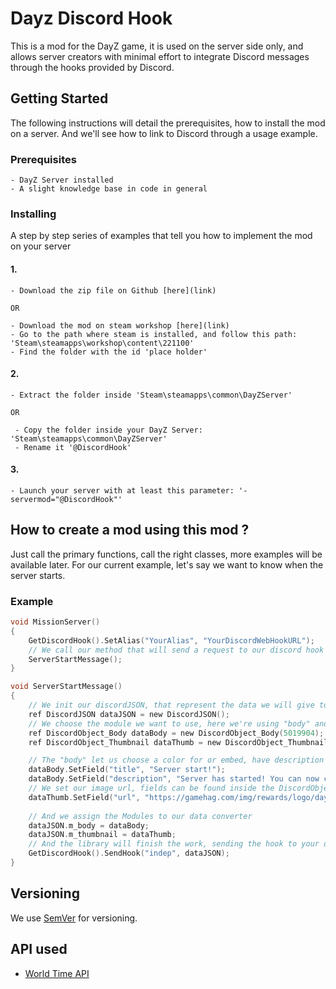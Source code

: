 # Dayz Discord Hook

This is a mod for the DayZ game, it is used on the server side only, and allows server creators with minimal effort to integrate Discord messages through the hooks provided by Discord.

## Getting Started

The following instructions will detail the prerequisites, how to install the mod on a server. And we'll see how to link to Discord through a usage example.

### Prerequisites

```
- DayZ Server installed
- A slight knowledge base in code in general
```

### Installing

A step by step series of examples that tell you how to implement the mod on your server

#### 1.
```
- Download the zip file on Github [here](link)

OR

- Download the mod on steam workshop [here](link)
- Go to the path where steam is installed, and follow this path: 'Steam\steamapps\workshop\content\221100'
- Find the folder with the id 'place holder'
```

#### 2.
```
- Extract the folder inside 'Steam\steamapps\common\DayZServer'

OR

 - Copy the folder inside your DayZ Server: 'Steam\steamapps\common\DayZServer'
 - Rename it '@DiscordHook'
```

#### 3.
```
- Launch your server with at least this parameter: '-servermod="@DiscordHook"'
```

## How to create a mod using this mod ?

Just call the primary functions, call the right classes, more examples will be available later. For our current example, let's say we want to know when the server starts.

### Example

```c
void MissionServer()
{
    GetDiscordHook().SetAlias("YourAlias", "YourDiscordWebHookURL");
    // We call our method that will send a request to our discord hook
    ServerStartMessage();
}

void ServerStartMessage()
{
    // We init our discordJSON, that represent the data we will give to the hook
    ref DiscordJSON dataJSON = new DiscordJSON();
    // We choose the module we want to use, here we're using "body" and "thumbnail"
    ref DiscordObject_Body dataBody = new DiscordObject_Body(5019904);
    ref DiscordObject_Thumbnail dataThumb = new DiscordObject_Thumbnail(64, 64);

    // The "body" let us choose a color for or embed, have description and others things
    dataBody.SetField("title", "Server start!");
    dataBody.SetField("description", "Server has started! You can now connect!");
    // We set our image url, fields can be found inside the DiscordObject_Thumbnail class
    dataThumb.SetField("url", "https://gamehag.com/img/rewards/logo/dayz.png");
		
    // And we assign the Modules to our data converter
    dataJSON.m_body = dataBody;
    dataJSON.m_thumbnail = dataThumb;
    // And the library will finish the work, sending the hook to your discord server
    GetDiscordHook().SendHook("indep", dataJSON);
}
```

## Versioning

We use [SemVer](http://semver.org/) for versioning.

## API used

* [World Time API](http://worldtimeapi.org)
